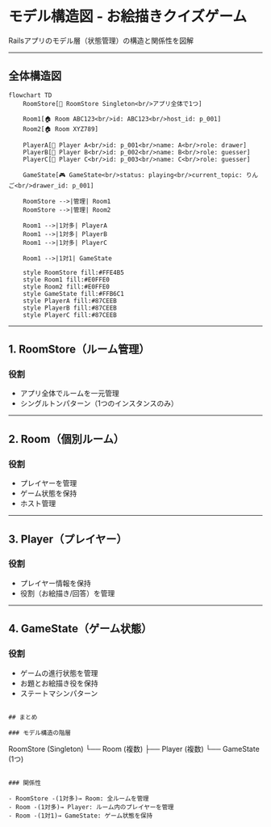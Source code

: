 # モデル構造図 - お絵描きクイズゲーム

Railsアプリのモデル層（状態管理）の構造と関係性を図解

---

## 全体構造図

```mermaid
flowchart TD
    RoomStore[🏢 RoomStore Singleton<br/>アプリ全体で1つ]

    Room1[🏠 Room ABC123<br/>id: ABC123<br/>host_id: p_001]
    Room2[🏠 Room XYZ789]

    PlayerA[👤 Player A<br/>id: p_001<br/>name: A<br/>role: drawer]
    PlayerB[👤 Player B<br/>id: p_002<br/>name: B<br/>role: guesser]
    PlayerC[👤 Player C<br/>id: p_003<br/>name: C<br/>role: guesser]

    GameState[🎮 GameState<br/>status: playing<br/>current_topic: りんご<br/>drawer_id: p_001]

    RoomStore -->|管理| Room1
    RoomStore -->|管理| Room2

    Room1 -->|1対多| PlayerA
    Room1 -->|1対多| PlayerB
    Room1 -->|1対多| PlayerC

    Room1 -->|1対1| GameState

    style RoomStore fill:#FFE4B5
    style Room1 fill:#E0FFE0
    style Room2 fill:#E0FFE0
    style GameState fill:#FFB6C1
    style PlayerA fill:#87CEEB
    style PlayerB fill:#87CEEB
    style PlayerC fill:#87CEEB
```

---

## 1. RoomStore（ルーム管理）

### 役割
- アプリ全体でルームを一元管理
- シングルトンパターン（1つのインスタンスのみ）

---

## 2. Room（個別ルーム）

### 役割
- プレイヤーを管理
- ゲーム状態を保持
- ホスト管理

---

## 3. Player（プレイヤー）

### 役割
- プレイヤー情報を保持
- 役割（お絵描き/回答）を管理

---

## 4. GameState（ゲーム状態）

### 役割
- ゲームの進行状態を管理
- お題とお絵描き役を保持
- ステートマシンパターン

```

## まとめ

### モデル構造の階層

```
RoomStore (Singleton)
  └── Room (複数)
       ├── Player (複数)
       └── GameState (1つ)
```

### 関係性

- RoomStore -(1対多)→ Room: 全ルームを管理
- Room -(1対多)→ Player: ルーム内のプレイヤーを管理
- Room -(1対1)→ GameState: ゲーム状態を保持
